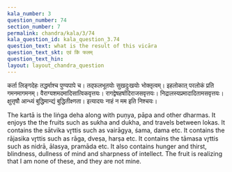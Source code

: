 ```yaml
---
kala_number: 3
question_number: 74
section_number: 7
permalink: chandra/kala/3/74
kala_question_id: kala_question_3.74
question_text: what is the result of this vicāra
question_text_skt: एवं किं फलम्
question_text_hin: 
layout: layout_chandra_question
---
```


<!-- skt-start -->
कर्ता लिङ्गदेहः तद्धर्माश्च पुण्यपापे च। तद्फलभूतयोः सुखदुःखयोः भोक्तृत्वम्। इहलोकात् परलोकं प्रति गमनमागमनम्। वैराग्यशमदमादिसात्विकवृत्तयः। रागद्वेषहर्षादिराजसवृत्तयः। निद्रालस्यप्रमादादितामसवृत्तयः। क्षुत्तृषौ आन्ध्यं बुद्धिमान्द्यं बुद्धितीक्ष्णता। इत्यादयः नाहं न मम इति निश्चयः। 
<!-- skt-end -->

<!-- eng-start -->
The kartā is the liṅga deha along with puṇya, pāpa and other dharmas. It enjoys the the fruits such as sukha and dukha, and travels between lokas. It contains the sātvika vr̥ttis such as vairāgya, śama, dama etc. It contains the rājasika vr̥ttis such as rāga, dveṣa, harṣa etc. It contains the tāmasa vr̥ttis such as nidrā, ālasya, pramāda etc. It also contains hunger and thirst, blindness, dullness of mind and sharpness of intellect. The fruit is realizing that I am none of these, and they are not mine.
<!-- eng-end -->
